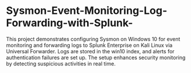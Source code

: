 # Sysmon-Event-Monitoring-Log-Forwarding-with-Splunk-
This project demonstrates configuring Sysmon on Windows 10 for event monitoring and forwarding logs to Splunk Enterprise on Kali Linux via Universal Forwarder. Logs are stored in the win10 index, and alerts for authentication failures are set up. The setup enhances security monitoring by detecting suspicious activities in real time.

